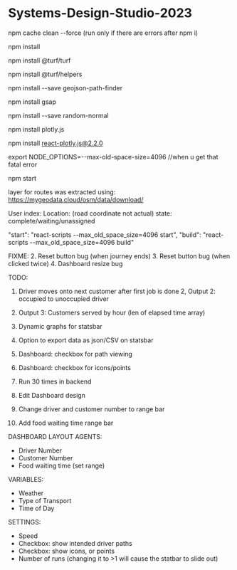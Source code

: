 # Systems-Design-Studio-2023

npm cache clean --force  (run only if there are errors after npm i)

npm install

npm install @turf/turf

npm install @turf/helpers

npm install --save geojson-path-finder

npm install gsap

npm install --save random-normal 

npm install plotly.js  

npm install react-plotly.js@2.2.0     

export NODE_OPTIONS=--max-old-space-size=4096       //when u get that fatal error

npm start

layer for routes was extracted using:
https://mygeodata.cloud/osm/data/download/


User index:
Location: (road coordinate not actual)
state: complete/waiting/unassigned


"start": "react-scripts --max_old_space_size=4096 start",
"build": "react-scripts --max_old_space_size=4096 build"

FIXME:
2. Reset button bug (when journey ends)
3. Reset button bug (when clicked twice)
4. Dashboard resize bug

TODO: 
1. Driver moves onto next customer after first job is done
2, Output 2: occupied to unoccupied driver
3. Output 3: Customers served by hour (len of elapsed time array)
4. Dynamic graphs for statsbar

3. Option to export data as json/CSV on statsbar
4. Dashboard: checkbox for path viewing
5. Dashboard: checkbox for icons/points
6. Run 30 times in backend
7. Edit Dashboard design
8. Change driver and customer number to range bar
9. Add food waiting time range bar


DASHBOARD LAYOUT
AGENTS:
- Driver Number
- Customer Number
- Food waiting time (set range)

VARIABLES:
- Weather
- Type of Transport
- Time of Day

SETTINGS:
- Speed
- Checkbox: show intended driver paths
- Checkbox: show icons, or points
- Number of runs (changing it to >1 will cause the statbar to slide out)